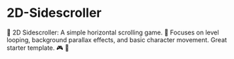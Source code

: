 # 2D-Sidescroller
🔄 2D Sidescroller: A simple horizontal scrolling game. 🏃 Focuses on level looping, background parallax effects, and basic character movement. Great starter template. 🎮 🍄

